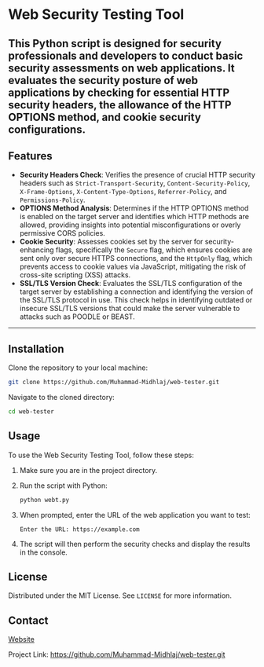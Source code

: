 

# Web Security Testing Tool

This Python script is designed for security professionals and developers to conduct basic security assessments on web applications. It evaluates the security posture of web applications by checking for essential HTTP security headers, the allowance of the HTTP OPTIONS method, and cookie security configurations.
---

## Features

- **Security Headers Check**: Verifies the presence of crucial HTTP security headers such as `Strict-Transport-Security`, `Content-Security-Policy`, `X-Frame-Options`, `X-Content-Type-Options`, `Referrer-Policy`, and `Permissions-Policy`.
- **OPTIONS Method Analysis**: Determines if the HTTP OPTIONS method is enabled on the target server and identifies which HTTP methods are allowed, providing insights into potential misconfigurations or overly permissive CORS policies.
- **Cookie Security**: Assesses cookies set by the server for security-enhancing flags, specifically the `Secure` flag, which ensures cookies are sent only over secure HTTPS connections, and the `HttpOnly` flag, which prevents access to cookie values via JavaScript, mitigating the risk of cross-site scripting (XSS) attacks.
- **SSL/TLS Version Check**: Evaluates the SSL/TLS configuration of the target server by establishing a connection and identifying the version of the SSL/TLS protocol in use. This check helps in identifying outdated or insecure SSL/TLS versions that could make the server vulnerable to attacks such as POODLE or BEAST.

---


## Installation

Clone the repository to your local machine:

```sh
git clone https://github.com/Muhammad-Midhlaj/web-tester.git
```

Navigate to the cloned directory:

```sh
cd web-tester
```

## Usage

To use the Web Security Testing Tool, follow these steps:

1. Make sure you are in the project directory.
2. Run the script with Python:

    ```sh
    python webt.py
    ```

3. When prompted, enter the URL of the web application you want to test:

    ```plaintext
    Enter the URL: https://example.com
    ```

4. The script will then perform the security checks and display the results in the console.



## License

Distributed under the MIT License. See `LICENSE` for more information.

## Contact

[Website](https://www.midhlaj.me/)

Project Link: https://github.com/Muhammad-Midhlaj/web-tester.git

